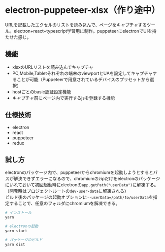 # electron-puppeteer-xlsx（作り途中）

URLを記載したエクセルのリストを読み込んで、ページをキャプチャするツール。electron+react+typescript学習用に制作。puppeteerにelectronでUIを持たせた感じ。

## 機能
- xlsxのURLリストを読み込んでキャプチャ
- PC,Mobile,Tabletそれぞれの端末のviewportとUAを設定してキャプチャすることが可能（Puppeteerで用意されているデバイスのプリセットから選択）
- hostごとのbasic認証設定機能
- キャプチャ前にページ内で実行するjsを登録する機能

## 仕様技術
- electron
- react
- puppeteer
- redux

## 試し方
electronのパッケージ内で、puppeteerからchromiumを起動しようとするとパスが解決できずエラーになるので、chromiumのzipだけをelectronのパッケージにいれておいて初回起動時にelectronの``app.getPath("userData")``に解凍する。（開発時はプロジェクトルートの``dev-user-data``に解凍される）<br>
ビルド後のパッケージの起動オプションに``--userData=/path/to/userData``を指定することで、任意のフォルダにchromiumを解凍できる。
```bash
# インストール
yarn

# electronの起動
yarn start

# パッケージのビルド
yarn dist

```